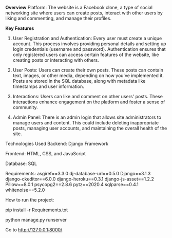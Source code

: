 **Overview**
Platform: The website is a Facebook clone, a type of social networking site where users can create posts, interact with other users by liking and commenting, and manage their profiles.

**Key Features**

1. User Registration and Authentication:
Every user must create a unique account. This process involves providing personal details and setting up login credentials (username and password).
Authentication ensures that only registered users can access certain features of the website, like creating posts or interacting with others.

2. User Posts:
Users can create their own posts. These posts can contain text, images, or other media, depending on how you've implemented it.
Posts are stored in the SQL database, along with metadata like timestamps and user information.

3. Interactions:
Users can like and comment on other users' posts. These interactions enhance engagement on the platform and foster a sense of community.

5. Admin Panel:
There is an admin login that allows site administrators to manage users and content. This could include deleting inappropriate posts, managing user accounts, and maintaining the overall health of the site.

Technologies Used
Backend: Django Framework

Frontend: HTML, CSS, and JavaScript

Database: SQL


Requirements:
asgiref==3.3.0
dj-database-url==0.5.0
Django==3.1.3
django-ckeditor==6.0.0
django-heroku==0.3.1
django-js-asset==1.2.2
Pillow==8.0.1
psycopg2==2.8.6
pytz==2020.4
sqlparse==0.4.1
whitenoise==5.2.0


How to run the project:

pip install -r Requirements.txt

python manage.py runserver

Go to http://127.0.0.1:8000/
